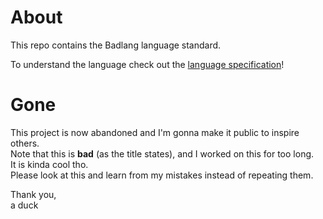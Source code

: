 # About
This repo contains the Badlang language standard.

To understand the language check out the [language specification](./language.md#language-specs)! 

# Gone
This project is now abandoned and I'm gonna make it public to inspire others.  
Note that this is **bad** (as the title states), and I worked on this for too long.  
It is kinda cool tho.  
Please look at this and learn from my mistakes instead of repeating them.

Thank you,  
a duck
